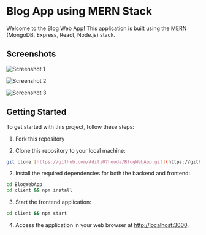 # Blog App using MERN Stack

Welcome to the Blog Web App! This application is built using the MERN (MongoDB, Express, React, Node.js) stack.

## Screenshots

![Screenshot 1](./../client/public/blogApp1.png)

![Screenshot 2](./../client/public/blogApp2.png)

![Screenshot 3](./../client/public/blogApp3.png)

## Getting Started

To get started with this project, follow these steps:

1. Fork this repository

1. Clone this repository to your local machine:

```bash
git clone [https://github.com/Aditi07hooda/BlogWebApp.git](https://github.com/Aditi07hooda/BlogWebApp.git)
```

2. Install the required dependencies for both the backend and frontend:

```bash
cd BlogWebApp
cd client && npm install
```
3. Start the frontend application:

```bash
cd client && npm start
```

4. Access the application in your web browser at [http://localhost:3000](http://localhost:3000).
